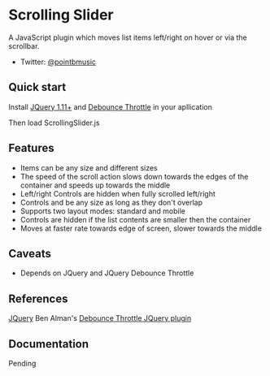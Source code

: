 # Scrolling Slider

A JavaScript plugin which moves list items left/right on hover or via the scrollbar.

* Twitter: [@pointbmusic](http://twitter.com/pointbmusic)


## Quick start

Install [JQuery 1.11+](http://code.jquery.com/jquery-1.11.1.js) and [Debounce Throttle](https://github.com/cowboy/jquery-throttle-debounce) in your apllication

Then load ScrollingSlider.js


## Features

* Items can be any size and different sizes
* The speed of the scroll action slows down towards the edges of the container and speeds up towards the middle
* Left/right Controls are hidden when fully scrolled left/right
* Controls and be any size as long as they don't overlap
* Supports two layout modes: standard and mobile
* Controls are hidden if the list contents are smaller then the container
* Moves at faster rate towards edge of screen, slower towards the middle


## Caveats
* Depends on JQuery and JQuery Debounce Throttle

## References
[JQuery](https://jquery.com/)
Ben Alman's [Debounce Throttle JQuery plugin](https://github.com/cowboy/jquery-throttle-debounce)

## Documentation

Pending